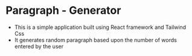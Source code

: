 # Paragraph - Generator

- This is a simple application built using React framework and Tailwind Css
- It generates random paragraph based upon the number of words entered by the user
